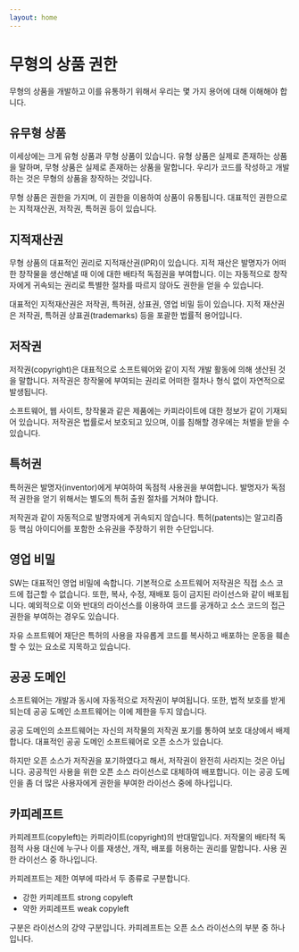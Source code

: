 ```yaml
---
layout: home
---
```

# 무형의 상품 권한
무형의 상품을 개발하고 이를 유통하기 위해서 우리는 몇 가지 용어에 대해 이해해야 합니다.

## 유무형 상품
이세상에는 크게 유형 상품과 무형 상품이 있습니다. 유형 상품은 실제로 존재하는 상품을 말하며, 무형 상품은 실제로 존재하는 상품을 말합니다. 우리가 코드를 작성하고 개발하는 것은 무형의 상품을 창작하는 것입니다.

무형 상품은 권한을 가지며, 이 권한을 이용하여 상품이 유통됩니다. 대표적인 권한으로는 지적재산권, 저작권, 특허권 등이 있습니다.

## 지적재산권
무형 상품의 대표적인 권리로 지적재산권(IPR)이 있습니다. 지적 재산은 발명자가 어떠한 창작물을 생산해낼 때 이에 대한 배타적 독점권을 부여합니다. 이는 자동적으로 창작자에게 귀속되는 권리로 특별한 절차를 따르지 않아도 권한을 얻을 수 있습니다.

대표적인 지적재산권은 저작권, 특허권, 상표권, 영업 비밀 등이 있습니다. 지적 재산권은 저작권, 특허권 상표권(trademarks) 등을 포괄한 법률적 용어입니다.

## 저작권
저작권(copyright)은 대표적으로 소프트웨어와 같이 지적 개발 활동에 의해 생산된 것을 말합니다. 저작권은 창작물에 부여되는 권리로 어떠한 절차나 형식 없이 자연적으로 발생됩니다.

소프트웨어, 웹 사이트, 창작물과 같은 제품에는 카피라이트에 대한 정보가 같이 기재되어 있습니다. 저작권은 법률로서 보호되고 있으며, 이를 침해할 경우에는 처벌을 받을 수 있습니다.

## 특허권
특허권은 발명자(inventor)에게 부여하여 독점적 사용권을 부여합니다. 발명자가 독점적 권한을 얻기 위해서는 별도의 특허 출원 절차를 거쳐야 합니다.

저작권과 같이 자동적으로 발명자에게 귀속되지 않습니다. 특허(patents)는 알고리즘 등 핵심 아이디어를 포함한 소유권을 주장하기 위한 수단입니다. 

## 영업 비밀
SW는 대표적인 영업 비밀에 속합니다. 기본적으로 소프트웨어 저작권은 직접 소스 코드에 접근할 수 없습니다. 또한, 복사, 수정, 재배포 등이 금지된 라이선스와 같이 배포됩니다. 예외적으로 이와 반대의 라이선스를 이용하여 코드를 공개하고 소스 코드의 접근 권한을 부여하는 경우도 있습니다. 

자유 소프트웨어 재단은 특허의 사용을 자유롭게 코드를 복사하고 배포하는 운동을 훼손할 수 있는 요소로 지목하고 있습니다.

## 공공 도메인
소프트웨어는 개발과 동시에 자동적으로 저작권이 부여됩니다. 또한, 법적 보호를 받게 되는데 공공 도메인 소프트웨어는 이에 제한을 두지 않습니다.

공공 도메인의 소프트웨어는 자신의 저작물의 저작권 포기를 통하여 보호 대상에서 배제합니다. 대표적인 공공 도메인 소프트웨어로 오픈 소스가 있습니다.

하지만 오픈 소스가 저작권을 포기하였다고 해서, 저작권이 완전히 사라지는 것은 아닙니다. 공공적인 사용을 위한 오픈 소스 라이선스로 대체하여 배포합니다. 이는 공공 도메인을 좀 더 많은 사용자에게 권한을 부여한 라이선스 중에 하나입니다.

## 카피레프트
카피레프트(copyleft)는 카피라이트(copyright)의 반대말입니다. 저작물의 배타적 독점적 사용 대신에 누구나 이를 재생산, 개작, 배포를 허용하는 권리를 말합니다. 사용 권한 라이선스 중 하나입니다.

카피레프트는 제한 여부에 따라서 두 종류로 구분합니다.
* 강한 카피레프트 strong copyleft
* 약한 카피레프트 weak copyleft

구분은 라이선스의 강약 구분입니다. 카피레프트는 오픈 소스 라이선스의 부분 중 하나입니다.